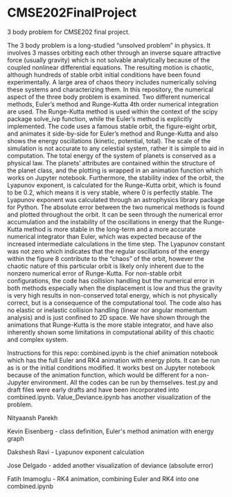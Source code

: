 # CMSE202FinalProject
3 body problem for CMSE202 final project.

  The 3 body problem is a long-studied “unsolved problem” in physics. It involves 3 masses orbiting each other through an inverse square attractive force (usually gravity) which is not solvable analytically because of the coupled nonlinear differential equations. The resulting motion is chaotic, although hundreds of stable orbit initial conditions have been found experimentally. A large area of chaos theory includes numerically solving these systems and characterizing them. In this repository, the numerical aspect of the three body problem is examined. Two different numerical methods, Euler’s method and Runge-Kutta 4th order numerical integration are used. The Runge-Kutta method is used within the context of the scipy package solve_ivp function, while the Euler’s method is explicitly implemented. The code uses a famous stable orbit, the figure-eight orbit, and animates it side-by-side for Euler’s method and Runge-Kutta and also shows the energy oscillations (kinetic, potential, total). The scale of the simulation is not accurate to any celestial system, rather it is simple to aid in computation. The total energy of the system of planets is conserved as a physical law. The planets’ attributes are contained within the structure of the planet class, and the plotting is wrapped in an animation function which works on Jupyter notebook. Furthermore, the stability index of the orbit, the Lyapunov exponent, is calculated for the Runge-Kutta orbit, which is found to be 0.2, which means it is very stable, where 0 is perfectly stable. The Lyapunov exponent was calculated through an astrophysics library package for Python. The absolute error between the two numerical methods is found and plotted throughout the orbit. It can be seen through the numerical error accumulation and the instability of the oscillations in energy that the Runge-Kutta method is more stable in the long-term and a more accurate numerical integrator than Euler, which was expected because of the increased intermediate calculations in the time step. The Lyapunov constant was not zero which indicates that the regular oscillations of the energy within the figure 8 contribute to the “chaos” of the orbit, however the chaotic nature of this particular orbit is likely only inherent due to the nonzero numerical error of Runge-Kutta. For non-stable orbit configurations, the code has collision handling but the numerical error in both methods especially when the displacement is low and thus the gravity is very high results in non-conserved total energy, which is not physically correct, but is a consequence of the computational tool. The code also has no elastic or inelastic collision handling (linear nor angular momentum analysis) and is just confined to 2D space. We have shown through the animations that Runge-Kutta is the more stable integrator, and have also inherently shown some limitations in computational ability of this chaotic and complex system. 

Instructions for this repo:
combined.ipynb is the chief animation notebook which has the full Euler and RK4 animation with energy plots. It can be run as is or the initial conditions modified. It works best on Jupyter notebook because of the animation function, which would be different for a non-Jupyter environment. 
All the codes can be run by themselves.
test.py and draft files were early drafts and have been incorporated into combined.ipynb. Value_Deviance.ipynb has another visualization of the problem. 

Nityaansh Parekh

Kevin Eisenberg - class definition, Euler's method animation with energy graph 

Dakshesh Ravi - Lyapunov exponent calculation

Jose Delgado - added another visualization of deviance (absolute error) 

Fatih Imamoglu - RK4 animation, combining Euler and RK4 into one combined.ipynb
